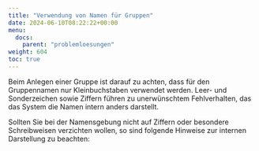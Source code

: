 ```yaml
---
title: "Verwendung von Namen für Gruppen"
date: 2024-06-10T08:22:22+00:00
menu:
  docs:
    parent: "problemloesungen"
weight: 604
toc: true
---
```


Beim Anlegen einer Gruppe ist darauf zu achten, dass für den Gruppennamen nur Kleinbuchstaben verwendet werden. Leer- und Sonderzeichen sowie Ziffern führen zu unerwünschtem Fehlverhalten, das das System die Namen intern anders darstellt.

Sollten Sie bei der Namensgebung nicht auf Ziffern oder besondere Schreibweisen verzichten wollen, so sind folgende Hinweise zur internen Darstellung zu beachten:
